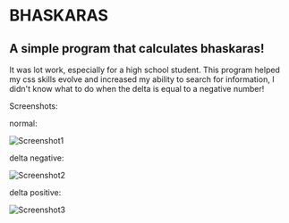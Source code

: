 # BHASKARAS
## A simple program that calculates bhaskaras!

It was lot work, especially for a high school student.
This program helped my css skills evolve and increased my ability to search for information, I didn't know what to do when the delta is equal to a negative number!

Screenshots:

normal:

![Screenshot1](https://github.com/FonsMat123/bhaskaras-js/blob/master/img/normal.png)

delta negative:

![Screenshot2](https://github.com/FonsMat123/bhaskaras-js/blob/master/img/delta%20negative.png)

delta positive:

![Screenshot3](https://github.com/FonsMat123/bhaskaras-js/blob/master/img/delta%20positive.png)

